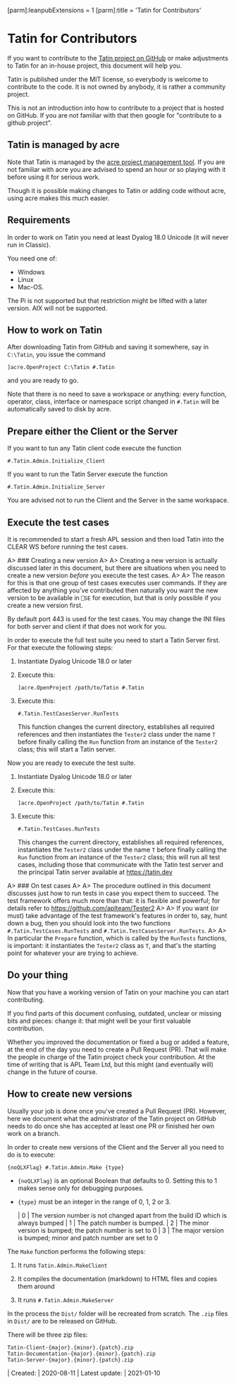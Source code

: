 [parm]:leanpubExtensions = 1
[parm]:title             = 'Tatin for Contributors'


# Tatin for Contributors

If you want to contribute to the [Tatin project on GitHub](https://github.com/aplteam/Tatin) or make adjustments to Tatin for an in-house project, this document will help you.

Tatin is published under the MIT license, so everybody is welcome to contribute to the code. It is not owned by anybody, it is rather a community project.

This is not an introduction into how to contribute to a project that is hosted on GitHub. If you are not familiar with that then google for "contribute to a github project".


## Tatin is managed by acre

Note that Tatin is managed by the [acre project management tool](https://github.com/the-carlisle-group/Acre-Desktop).
If you are not familiar with acre you are advised to spend an hour or so playing with it before using it for serious work.

Though it is possible making changes to Tatin or adding code without acre, using acre makes this much easier.


## Requirements

In order to work on Tatin you need at least Dyalog 18.0 Unicode (it will never run in Classic). 

You need one of: 

* Windows
* Linux
* Mac-OS. 

The Pi is not supported but that restriction might be lifted with a later version. AIX will not be supported.


## How to work on Tatin

After downloading Tatin from GitHub and saving it somewhere, say in `C:\Tatin`, you issue the command 

```
]acre.OpenProject C:\Tatin #.Tatin
``` 

and you are ready to go. 

Note that there is no need to save a workspace or anything: every function, operator, class, interface or namespace script changed in `#.Tatin` will be automatically saved to disk by acre.


## Prepare either the Client or the Server

If you want to tun any Tatin client code execute the function

```
#.Tatin.Admin.Initialize_Client
```

If you want to run the Tatin Server execute the function

```
#.Tatin.Admin.Initialize_Server
```

You are advised not to run the Client and the Server in the same workspace.


## Execute the test cases

It is recommended to start a fresh APL session and then load Tatin into the CLEAR WS before running the test cases.

A> ### Creating a new version
A>
A> Creating a new version is actually discussed later in this document, but there are situations when you need to create a new version _before_ you execute the test cases.
A>
A> The reason for this is that one group of test cases executes user commands. If they are affected by anything you've contributed then naturally you want the new version to be available in `⎕SE` for execution, but that is only possible if you create a new version first.

By default port 443 is used for the test cases. You may change the INI files for both server and client if that does not work for you.

In order to execute the full test suite you need to start a Tatin Server first. For that execute the following steps:

1. Instantiate Dyalog Unicode 18.0 or later

2. Execute this:

   ```
   ]acre.OpenProject /path/to/Tatin #.Tatin
   ```

3. Execute this:

   ```
   #.Tatin.TestCasesServer.RunTests
   ```

   This function changes the current directory, establishes all required references and then instantiates the `Tester2` class under the name `T` before finally calling the `Run` function from an instance of the `Tester2` class; this will start a Tatin server.


Now you are ready to execute the test suite.

1. Instantiate Dyalog Unicode 18.0 or later

2. Execute this:

   ```
   ]acre.OpenProject /path/to/Tatin #.Tatin
   ```

3. Execute this:

   ```
   #.Tatin.TestCases.RunTests
   ```

   This changes the current directory, establishes all required references, instantiates the `Tester2` class under the name `T` before finally calling the `Run` function from an instance of the `Tester2` class; this will run all test cases, including those that communicate with the Tatin test server and the principal Tatin server available at <https://tatin.dev>

A> ### On test cases
A>
A> The procedure outlined in this document discusses just how to run tests in case you expect them to succeed. The test framework offers much more than that: it is flexible and powerful; for details refer to <https://github.com/aplteam/Tester2>
A>
A> If you want (or must) take advantage of the test framework's features in order to, say, hunt down a bug, then you should look into the two functions `#.Tatin.TestCases.RunTests` and `#.Tatin.TestCasesServer.RunTests`.
A>
A> In particular the `Prepare` function, which is called by the `RunTests` functions, is important: it instantiates the `Tester2` class as `T`, and that's the starting point for whatever your are trying to achieve.


## Do your thing

Now that you have a working version of Tatin on your machine you can start contributing.

If you find parts of this document confusing, outdated, unclear or missing bits and pieces: change it: that might well be your first valuable contribution.

Whether you improved the documentation or fixed a bug or added a feature, at the end of the day you need to create a Pull Request (PR). That will make the people in charge of the Tatin project check your contribution. At the time of writing that is APL Team Ltd, but this might (and eventually will) change in the future of course.


## How to create new versions

Usually your job is done once you've created a Pull Request (PR). However, here we document what the administrator of the Tatin project on GitHub needs to do once she has accepted at least one PR or finished her own work on a branch.

In order to create new versions of the Client and the Server all you need to do is to execute:

```
{noQLXFlag} #.Tatin.Admin.Make {type}
```

* `{noQLXFlag}` is an optional Boolean that defaults to 0. Setting this to 1 makes sense only for debugging purposes.

* `{type}` must be an integer in the range of 0, 1, 2 or 3.

   | 0 | The version number is not changed apart from the build ID which is always bumped
   | 1 | The patch number is bumped. 
   | 2 | The minor version is bumped; the patch number is set to 0
   | 3 | The major version is bumped; minor and patch number are set to 0


The `Make` function performs the following steps:

1. It runs `Tatin.Admin.MakeClient`

1. It compiles the documentation (markdown) to HTML files and copies them around

1. It runs `#.Tatin.Admin.MakeServer`

In the process the `Dist/` folder will be recreated from scratch. The `.zip` files in `Dist/` are to be released on GitHub.

There will be three zip files:

```
Tatin-Client-{major}.{minor}.{patch}.zip
Tatin-Documentation-{major}.{minor}.{patch}.zip
Tatin-Server-{major}.{minor}.{patch}.zip
```


| Created:       | 2020-08-11
| Latest update: | 2021-01-10